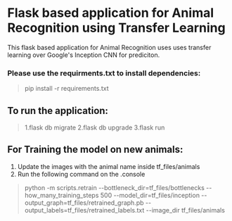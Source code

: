 # Flask based application for Animal Recognition using Transfer Learning
 This flask based application for Animal Recognition uses uses transfer learning over Google's Inception CNN for prediciton.

### Please use the requirments.txt to install dependencies:
> pip install -r requirements.txt

## To run the application:
>1.flask db migrate
>2.flask db upgrade
>3.flask run

## For Training the model on new animals:
1. Update the images with the animal name inside tf_files/animals
2. Run the following command on the .console
> python -m scripts.retrain --bottleneck_dir=tf_files/bottlenecks --how_many_training_steps 500 --model_dir=tf_files/inception --output_graph=tf_files/retrained_graph.pb --output_labels=tf_files/retrained_labels.txt --image_dir tf_files/animals
